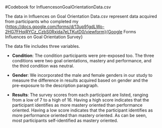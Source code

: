 #Codebook for InfluencesonGoalOrientationData.csv

The data in Influences on Goal Orientation Data.csv represent data acquired from participants who completed my {https://docs.google.com/forms/d/13up91gdLWo-2HG7FHqiRYCz_CzbS0Rxida7eLTKutD0/viewform}{Google Forms Influences on Goal Orientation Survey}

The data file includes three variables.

* **Condition**: The condition participants were pre-exposed too. The three conditions were two goal orientations, mastery and performance, and the third condition was neutral.

* **Gender**: We incorporated the male and female genders in our study to measure the difference in results acquired based on gender and the pre-exposure to the description paragraph.

* **Results**: The survey scores from each participant are listed, ranging from a low of 7 to a high of 16. Having a high score indicates that the participant identifies as more mastery oriented than performance oriented. Having a low score indicates that the participant identifies as more performance oriented than mastery oriented. As can be seen, most participants self-identified as mastery oriented.
